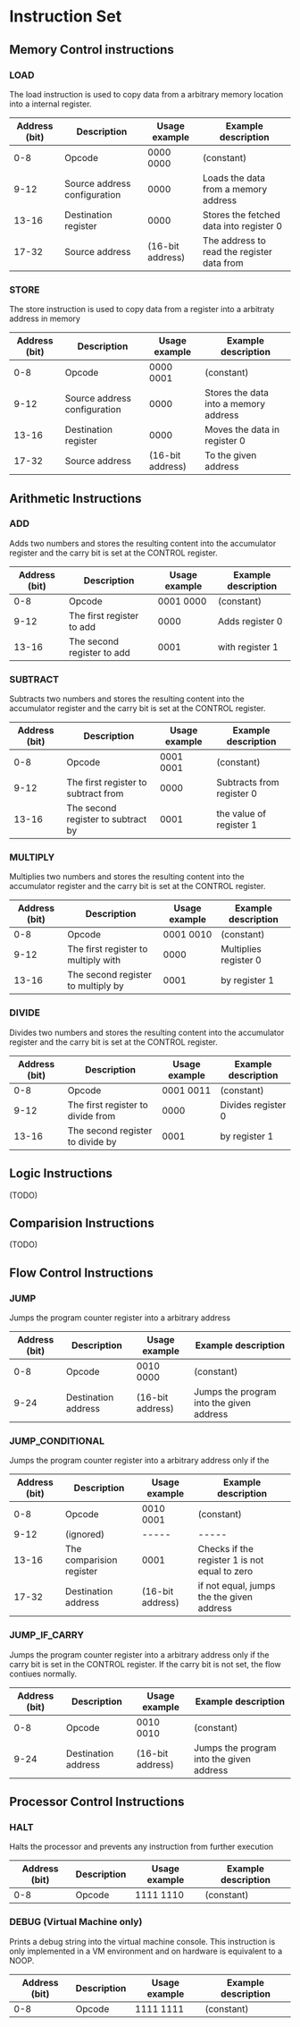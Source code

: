 # Instruction Set

## Memory Control instructions
### LOAD
The load instruction is used to copy data from a arbitrary memory location into a internal register.

|Address (bit)| Description|Usage example|Example description
|-------------|---------------|-----------|-----------
|0-8|Opcode|0000 0000|(constant)
|9-12|Source address configuration|0000|Loads the data from a memory address
|13-16|Destination register|0000|Stores the fetched data into register 0
|17-32|Source address|(16-bit address)|The address to read the register data from

### STORE
The store instruction is used to copy data from a register into a arbitraty address in memory

|Address (bit)| Description|Usage example|Example description
|-------------|---------------|-----------|-----------
|0-8|Opcode|0000 0001|(constant)
|9-12|Source address configuration|0000|Stores the data into a memory address
|13-16|Destination register|0000|Moves the data in register 0
|17-32|Source address|(16-bit address)|To the given address

## Arithmetic Instructions
### ADD
Adds two numbers and stores the resulting content into the accumulator register and the carry bit is set at the CONTROL register.

|Address (bit)| Description|Usage example|Example description
|-------------|---------------|-----------|-----------
|0-8|Opcode|0001 0000|(constant)
|9-12|The first register to add|0000|Adds register 0
|13-16|The second register to add|0001|with register 1

### SUBTRACT
Subtracts two numbers and stores the resulting content into the accumulator register and the carry bit is set at the CONTROL register.

|Address (bit)| Description|Usage example|Example description
|-------------|---------------|-----------|-----------
|0-8|Opcode|0001 0001|(constant)
|9-12|The first register to subtract from|0000|Subtracts from register 0
|13-16|The second register to subtract by|0001|the value of register 1

### MULTIPLY
Multiplies two numbers and stores the resulting content into the accumulator register and the carry bit is set at the CONTROL register.

|Address (bit)| Description|Usage example|Example description
|-------------|---------------|-----------|-----------
|0-8|Opcode|0001 0010|(constant)
|9-12|The first register to multiply with|0000|Multiplies register 0
|13-16|The second register to multiply by|0001|by register 1

### DIVIDE
Divides two numbers and stores the resulting content into the accumulator register and the carry bit is set at the CONTROL register.

|Address (bit)| Description|Usage example|Example description
|-------------|---------------|-----------|-----------
|0-8|Opcode|0001 0011|(constant)
|9-12|The first register to divide from|0000|Divides register 0
|13-16|The second register to divide by|0001|by register 1

## Logic Instructions
(TODO)

## Comparision Instructions
(TODO)

## Flow Control Instructions
### JUMP
Jumps the program counter register into a arbitrary address

|Address (bit)| Description|Usage example|Example description
|-------------|---------------|-----------|-----------
|0-8|Opcode|0010 0000|(constant)
|9-24|Destination address|(16-bit address)|Jumps the program into the given address

### JUMP\_CONDITIONAL
Jumps the program counter register into a arbitrary address only if the 

|Address (bit)| Description|Usage example|Example description
|-------------|---------------|-----------|-----------
|0-8|Opcode|0010 0001|(constant)
|9-12|(ignored)|-----|-----
|13-16|The comparision register|0001|Checks if the register 1 is not equal to zero
|17-32|Destination address|(16-bit address)|if not equal, jumps the the given address

### JUMP\_IF\_CARRY
Jumps the program counter register into a arbitrary address only if the carry bit is set in the CONTROL register. If the carry bit is not set, the flow contiues normally.

|Address (bit)| Description|Usage example|Example description
|-------------|---------------|-----------|-----------
|0-8|Opcode|0010 0010|(constant)
|9-24|Destination address|(16-bit address)|Jumps the program into the given address

## Processor Control Instructions

### HALT
Halts the processor and prevents any instruction from further execution

|Address (bit)| Description|Usage example|Example description
|-------------|---------------|-----------|-----------
|0-8|Opcode|1111 1110|(constant)

### DEBUG (Virtual Machine only)
Prints a debug string into the virtual machine console. This instruction is only implemented in a VM environment and on hardware is equivalent to a NOOP.

|Address (bit)| Description|Usage example|Example description
|-------------|---------------|-----------|-----------
|0-8|Opcode|1111 1111|(constant)
